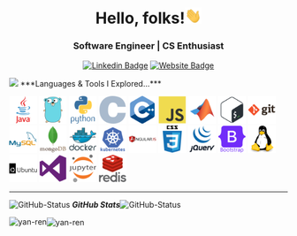 <h1 align="center">Hello, folks!<img src="https://raw.githubusercontent.com/ABSphreak/ABSphreak/master/gifs/Hi.gif" width="30px"></h1>
<h3 align="center">Software Engineer | CS Enthusiast</h3>
<div align="center">

   [![Linkedin Badge](https://img.shields.io/badge/-yan-blue?style=flat&logo=Linkedin&logoColor=white&link=https://www.linkedin.com/in/yan-ren-ryan/)](https://www.linkedin.com/in/yan-ren-ryan/)
   [![Website Badge](https://img.shields.io/badge/-github.io-47CCCC?style=flat&logo=Google-Chrome&logoColor=white&link=https://yan-ren.github.io/yan-profile/)](https://yan-ren.github.io/yan-profile/)
</div>
<img src="https://media.giphy.com/media/ObNTw8Uzwy6KQ/giphy.gif" width="30px">&nbsp;***Languages & Tools I Explored...***
<p align="left">
   <code><img height="50" src="https://raw.githubusercontent.com/devicons/devicon/master/icons/java/java-original-wordmark.svg"></code>
   <code><img height="50" src="https://raw.githubusercontent.com/devicons/devicon/master/icons/go/go-original.svg"></code>
   <code><img height="50" src="https://raw.githubusercontent.com/devicons/devicon/master/icons/python/python-original-wordmark.svg"></code>
   <code><img height="50" src="https://raw.githubusercontent.com/devicons/devicon/master/icons/c/c-original.svg"></code>
   <code><img height="50" src="https://raw.githubusercontent.com/devicons/devicon/master/icons/cplusplus/cplusplus-original.svg"></code>
   <code><img height="50" src="https://raw.githubusercontent.com/devicons/devicon/master/icons/javascript/javascript-original.svg"></code>
   <code><img height="50" src="https://raw.githubusercontent.com/devicons/devicon/master/icons/matlab/matlab-original.svg"></code>
   <code><img height="50" src="https://raw.githubusercontent.com/devicons/devicon/master/icons/bash/bash-original.svg"></code>
   <code><img height="50" src="https://raw.githubusercontent.com/devicons/devicon/master/icons/git/git-original-wordmark.svg"></code>
   <code><img height="50" src="https://raw.githubusercontent.com/devicons/devicon/master/icons/mysql/mysql-original-wordmark.svg"></code>
   <code><img height="50" src="https://raw.githubusercontent.com/devicons/devicon/master/icons/mongodb/mongodb-original-wordmark.svg"></code>
   <code><img height="50" src="https://raw.githubusercontent.com/devicons/devicon/master/icons/docker/docker-original-wordmark.svg"></code>
   <code><img height="50" src="https://raw.githubusercontent.com/devicons/devicon/master/icons/kubernetes/kubernetes-plain-wordmark.svg"></code>
   <code><img height="50" src="https://raw.githubusercontent.com/devicons/devicon/master/icons/angularjs/angularjs-original-wordmark.svg"></code>
   <code><img height="50" src="https://raw.githubusercontent.com/devicons/devicon/master/icons/css3/css3-original-wordmark.svg"></code>
   <code><img height="50" src="https://raw.githubusercontent.com/devicons/devicon/master/icons/jquery/jquery-original-wordmark.svg"></code>
   <code><img height="50" src="https://raw.githubusercontent.com/devicons/devicon/master/icons/bootstrap/bootstrap-plain-wordmark.svg"></code>
   <code><img height="50" src="https://raw.githubusercontent.com/devicons/devicon/master/icons/linux/linux-original.svg"></code>
   <code><img height="50" src="https://raw.githubusercontent.com/devicons/devicon/master/icons/ubuntu/ubuntu-plain-wordmark.svg"></code>
   <code><img height="50" src="https://raw.githubusercontent.com/devicons/devicon/master/icons/visualstudio/visualstudio-plain.svg"></code>
   <code><img height="50" src="https://raw.githubusercontent.com/devicons/devicon/master/icons/jupyter/jupyter-original-wordmark.svg"></code>
   <code><img height="50" src="https://raw.githubusercontent.com/devicons/devicon/master/icons/redis/redis-original-wordmark.svg"></code>
<hr>
<p align="left">
   <img src="https://media.giphy.com/media/8UHRm5oY4k4FDxq5QG/giphy.gif" width="30px" alt="GitHub-Status"/>&nbsp;<i><b>GitHub Stats</b></i><img src="https://media.giphy.com/media/8UHRm5oY4k4FDxq5QG/giphy.gif" width="30px" alt="GitHub-Status"/>
</p>
<p><img align="left" src="https://github-readme-stats.vercel.app/api/top-langs?username=yan-ren&show_icons=true&locale=en&layout=compact&langs_count=8&hide=c,assembly" alt="yan-ren" /></p>
<p><img align="center" src="https://github-readme-stats.vercel.app/api?username=yan-ren&show_icons=true&locale=en" alt="yan-ren" width="410" /></p>
